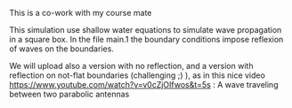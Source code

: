 This is a co-work with my course mate

This simulation use shallow water equations to simulate wave propagation in a square box.
In the file main.1 the boundary conditions impose reflexion of waves on the boundaries.

We will upload also a version with no reflection, and a version with reflection on not-flat boundaries 
(challenging ;) ), as in this nice video https://www.youtube.com/watch?v=v0cZjOIfwos&t=5s : A wave traveling between two parabolic antennas

